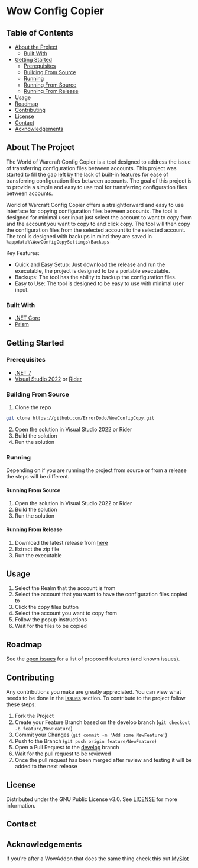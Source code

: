 # Wow Config Copier

## Table of Contents
- [About the Project](#about-the-project)
    - [Built With](#built-with)
- [Getting Started](#getting-started)
    - [Prerequisites](#prerequisites)
    - [Building From Source](#building-from-source)
    - [Running](#running)
    - [Running From Source](#running-from-source)
    - [Running From Release](#running-from-release)
- [Usage](#usage)
- [Roadmap](#roadmap)
- [Contributing](#contributing)
- [License](#license)
- [Contact](#contact)
- [Acknowledgements](#acknowledgements)

## About The Project

The World of Warcraft Config Copier is a tool designed to address the issue of transferring configuration files between accounts. This project was started to fill the gap left by the lack of built-in features for ease of transferring configuration files between accounts. The goal of this project is to provide a simple and easy to use tool for transferring configuration files between accounts.

World of Warcraft Config Copier offers a straightforward and easy to use interface for copying configuration files between accounts. The tool is designed for minimal user input just select the account to want to copy from and the account you want to copy to and click copy. The tool will then copy the configuration files from the selected account to the selected account. The tool is designed with backups in mind they are saved in 
``%appdata%\WowConfigCopySettings\Backups``

Key Features:
- Quick and Easy Setup: Just download the release and run the executable, the project is designed to be a portable executable.
- Backups: The tool has the ability to backup the configuration files.
- Easy to Use: The tool is designed to be easy to use with minimal user input.

### Built With

- [.NET Core](https://dotnet.microsoft.com/)
- [Prism](https://prismlibrary.com/)

## Getting Started

### Prerequisites

- [.NET 7](https://dotnet.microsoft.com/en-us/download/dotnet/7.0)
- [Visual Studio 2022](https://visualstudio.microsoft.com/downloads/) or [Rider](https://www.jetbrains.com/rider/)

### Building From Source


1. Clone the repo
```sh
git clone https://github.com/ErrorDodo/WowConfigCopy.git
```
2. Open the solution in Visual Studio 2022 or Rider
3. Build the solution
4. Run the solution

### Running

Depending on if you are running the project from source or from a release the steps will be different.

#### Running From Source

1. Open the solution in Visual Studio 2022 or Rider
2. Build the solution
3. Run the solution

#### Running From Release

1. Download the latest release from [here](https://github.com/ErrorDodo/WowConfigCopy/releases)
2. Extract the zip file
3. Run the executable


## Usage

1. Select the Realm that the account is from
2. Select the account that you want to have the configuration files copied to
3. Click the copy files button
4. Select the account you want to copy from
5. Follow the popup instructions
6. Wait for the files to be copied


## Roadmap

See the [open issues](https://github.com/ErrorDodo/WowConfigCopy/issues) for a list of proposed features (and known issues).

## Contributing

Any contributions you make are greatly appreciated. You can view what needs to be done in the [issues](https://github.com/ErrorDodo/WowConfigCopy/issues) section.
To contribute to the project follow these steps:

1. Fork the Project
2. Create your Feature Branch based on the develop branch (`git checkout -b feature/NewFeature`)
3. Commit your Changes (`git commit -m 'Add some NewFeature'`)
4. Push to the Branch (`git push origin feature/NewFeature`)
5. Open a Pull Request to the [develop](https://github.com/ErrorDodo/WowConfigCopy/tree/develop) branch
6. Wait for the pull request to be reviewed
7. Once the pull request has been merged after review and testing it will be added to the next release

## License

Distributed under the GNU Public License v3.0. See [LICENSE](./LICENSE) for more information.

## Contact

## Acknowledgements

If you're after a WowAddon that does the same thing check this out [MySlot](https://www.curseforge.com/wow/addons/myslot)